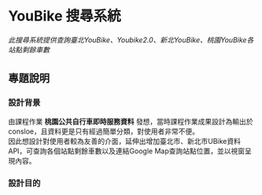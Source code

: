 # YouBike 搜尋系統

###### 此搜尋系統提供查詢臺北YouBike、Youbike2.0、新北YouBike、桃園YouBike各站點剩餘車數

## 專題說明

### 設計背景

由課程作業 **桃園公共自行車即時服務資料** 發想，當時課程作業成果設計為輸出於consloe，且資料更是只有經過簡單分類，對使用者非常不便。  
因此想設計對使用者較為友善的介面，延伸出增加臺北市、新北市UBike資料API，可查詢各個站點剩餘車數以及連結Google Map查詢站點位置，並以視窗呈現內容。

### 設計目的
